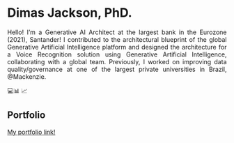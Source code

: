 # Dimas Jackson, PhD.
<p align="justify" >
Hello! I’m a Generative AI Architect at the largest bank in the Eurozone (2021), Santander! I contributed to the architectural blueprint of the global Generative Artificial Intelligence platform and designed the architecture for a Voice Recognition solution using Generative Artificial Intelligence, collaborating with a global team. Previously, I worked on improving data quality/governance at one of the largest private universities in Brazil, @Mackenzie. 
</p>
💻📊 📈

## Portfolio
[My portfolio link!](http://dimasjackson.github.io)
